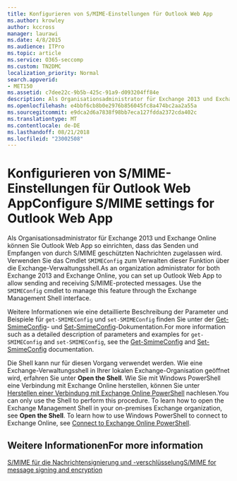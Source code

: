 ```yaml
---
title: Konfigurieren von S/MIME-Einstellungen für Outlook Web App
ms.author: krowley
author: kccross
manager: laurawi
ms.date: 4/8/2015
ms.audience: ITPro
ms.topic: article
ms.service: O365-seccomp
ms.custom: TN2DMC
localization_priority: Normal
search.appverid:
- MET150
ms.assetid: c7dee22c-9b5b-425c-91a9-d093204ff84e
description: Als Organisationsadministrator für Exchange 2013 und Exchange Online können Sie Outlook Web App festlegen, um senden und Empfangen von S/MIME-geschützte Nachrichten zu ermöglichen. Verwenden Sie das Cmdlet SMIMEConfig, um dieses Feature über die Exchange-Verwaltungsshell-Schnittstelle verwalten.
ms.openlocfilehash: e4bbf6cb8b0e2976b856045fc8a474bc2aa2a55a
ms.sourcegitcommit: e9dca2d6a7838f98bb7eca127fdda2372cda402c
ms.translationtype: MT
ms.contentlocale: de-DE
ms.lasthandoff: 08/21/2018
ms.locfileid: "23002508"
---
```

# <a name="configure-smime-settings-for-outlook-web-app"></a><span data-ttu-id="1ee1c-104">Konfigurieren von S/MIME-Einstellungen für Outlook Web App</span><span class="sxs-lookup"><span data-stu-id="1ee1c-104">Configure S/MIME settings for Outlook Web App</span></span>

<span data-ttu-id="1ee1c-p102">Als Organisationsadministrator für Exchange 2013 und Exchange Online können Sie Outlook Web App so einrichten, dass das Senden und Empfangen von durch S/MIME geschützten Nachrichten zugelassen wird. Verwenden Sie das Cmdlet  `SMIMEConfig` zum Verwalten dieser Funktion über die Exchange-Verwaltungsshell.</span><span class="sxs-lookup"><span data-stu-id="1ee1c-p102">As an organization administrator for both Exchange 2013 and Exchange Online, you can set up Outlook Web App to allow sending and receiving S/MIME-protected messages. Use the  `SMIMEConfig` cmdlet to manage this feature through the Exchange Management Shell interface.</span></span> 
  
<span data-ttu-id="1ee1c-107">Weitere Informationen wie eine detaillierte Beschreibung der Parameter und Beispiele für  `get-SMIMEConfig` und  `set-SMIMEConfig` finden Sie unter der [Get-SmimeConfig](http://technet.microsoft.com/library/4b29fa89-0840-4fe9-8885-019fcef2e02b.aspx)- und [Set-SmimeConfig](http://technet.microsoft.com/library/de357ce0-8143-4c36-8032-026292fc63f0.aspx)-Dokumentation.</span><span class="sxs-lookup"><span data-stu-id="1ee1c-107">For more information such as a detailed description of parameters and examples for  `get-SMIMEConfig` and  `set-SMIMEConfig`, see the [Get-SmimeConfig](http://technet.microsoft.com/library/4b29fa89-0840-4fe9-8885-019fcef2e02b.aspx) and [Set-SmimeConfig](http://technet.microsoft.com/library/de357ce0-8143-4c36-8032-026292fc63f0.aspx) documentation.</span></span> 
  
<span data-ttu-id="1ee1c-p103">Die Shell kann nur für diesen Vorgang verwendet werden. Wie eine Exchange-Verwaltungsshell in Ihrer lokalen Exchange-Organisation geöffnet wird, erfahren Sie unter **Open the Shell**. Wie Sie mit Windows PowerShell eine Verbindung mit Exchange Online herstellen, können Sie unter [Herstellen einer Verbindung mit Exchange Online PowerShell](https://go.microsoft.com/fwlink/p/?linkid=396554) nachlesen.</span><span class="sxs-lookup"><span data-stu-id="1ee1c-p103">You can only use the Shell to perform this procedure. To learn how to open the Exchange Management Shell in your on-premises Exchange organization, see **Open the Shell**. To learn how to use Windows PowerShell to connect to Exchange Online, see [Connect to Exchange Online PowerShell](https://go.microsoft.com/fwlink/p/?linkid=396554).</span></span>
  
## <a name="for-more-information"></a><span data-ttu-id="1ee1c-111">Weitere Informationen</span><span class="sxs-lookup"><span data-stu-id="1ee1c-111">For more information</span></span>

[<span data-ttu-id="1ee1c-112">S/MIME für die Nachrichtensignierung und -verschlüsselung</span><span class="sxs-lookup"><span data-stu-id="1ee1c-112">S/MIME for message signing and encryption</span></span>](s-mime-for-message-signing-and-encryption.md)
  

